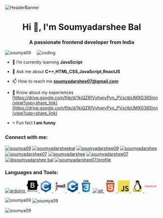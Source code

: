 ![HeaderBanner](https://github.com/Soumya09/headerbanner.png)
<h1 align="center">Hi 👋, I'm Soumyadarshee Bal</h1>
<h3 align="center">A passionate frontend developer from India</h3>
<img align="right" alt="coding" width="400" src="https://fiverr-res.cloudinary.com/t_main1,q_auto,f_auto,q_auto,f_auto/gigs/188684782/original/c487f063a943e3c732a496d0a7827d208dca9eb5.jpg">
<p align="left"> <img src="https://komarev.com/ghpvc/?username=soumya09&label=Profile%20views&color=0e75b6&style=flat" alt="soumya09" /> </p>

- 🌱 I’m currently learning **JavaScript**

- 💬 Ask me about **C++,HTML,CSS,JavaScript,ReactJS**

- 📫 How to reach me **soumyadarshee07@gmail.com**

- 📄 Know about my experiences [https://drive.google.com/file/d/1kiQZ6fVvhwjyPvn_PVxctbUMXG36Sjnn/view?usp=share_link](https://drive.google.com/file/d/1kiQZ6fVvhwjyPvn_PVxctbUMXG36Sjnn/view?usp=share_link)

- ⚡ Fun fact **I am funny**

<h3 align="left">Connect with me:</h3>
<p align="left">
<a href="https://codepen.io/soumya09" target="blank"><img align="center" src="https://raw.githubusercontent.com/rahuldkjain/github-profile-readme-generator/master/src/images/icons/Social/codepen.svg" alt="soumya09" height="30" width="40" /></a>
<a href="https://linkedin.com/in/soumyadarsheebal" target="blank"><img align="center" src="https://raw.githubusercontent.com/rahuldkjain/github-profile-readme-generator/master/src/images/icons/Social/linked-in-alt.svg" alt="soumyadarsheebal" height="30" width="40" /></a>
<a href="https://instagram.com/soumyadarshee09" target="blank"><img align="center" src="https://raw.githubusercontent.com/rahuldkjain/github-profile-readme-generator/master/src/images/icons/Social/instagram.svg" alt="soumyadarshee09" height="30" width="40" /></a>
<a href="https://www.codechef.com/users/soumyadarshee" target="blank"><img align="center" src="https://cdn.jsdelivr.net/npm/simple-icons@3.1.0/icons/codechef.svg" alt="soumyadarshee" height="30" width="40" /></a>
<a href="https://www.hackerrank.com/soumyadarshee07" target="blank"><img align="center" src="https://raw.githubusercontent.com/rahuldkjain/github-profile-readme-generator/master/src/images/icons/Social/hackerrank.svg" alt="soumyadarshee07" height="30" width="40" /></a>
<a href="https://codeforces.com/profile/soumyadarshee" target="blank"><img align="center" src="https://raw.githubusercontent.com/rahuldkjain/github-profile-readme-generator/master/src/images/icons/Social/codeforces.svg" alt="soumyadarshee" height="30" width="40" /></a>
<a href="https://www.leetcode.com/soumyadarshee07" target="blank"><img align="center" src="https://raw.githubusercontent.com/rahuldkjain/github-profile-readme-generator/master/src/images/icons/Social/leet-code.svg" alt="soumyadarshee07" height="30" width="40" /></a>
<a href="https://www.hackerearth.com/@soumyadarshee bal" target="blank"><img align="center" src="https://raw.githubusercontent.com/rahuldkjain/github-profile-readme-generator/master/src/images/icons/Social/hackerearth.svg" alt="@soumyadarshee bal" height="30" width="40" /></a>
<a href="https://auth.geeksforgeeks.org/user/soumyadarshee07/profile" target="blank"><img align="center" src="https://raw.githubusercontent.com/rahuldkjain/github-profile-readme-generator/master/src/images/icons/Social/geeks-for-geeks.svg" alt="soumyadarshee07/profile" height="30" width="40" /></a>
</p>

<h3 align="left">Languages and Tools:</h3>
<p align="left"> <a href="https://www.arduino.cc/" target="_blank" rel="noreferrer"> <img src="https://cdn.worldvectorlogo.com/logos/arduino-1.svg" alt="arduino" width="40" height="40"/> </a> <a href="https://getbootstrap.com" target="_blank" rel="noreferrer"> <img src="https://raw.githubusercontent.com/devicons/devicon/master/icons/bootstrap/bootstrap-plain-wordmark.svg" alt="bootstrap" width="40" height="40"/> </a> <a href="https://www.cprogramming.com/" target="_blank" rel="noreferrer"> <img src="https://raw.githubusercontent.com/devicons/devicon/master/icons/c/c-original.svg" alt="c" width="40" height="40"/> </a> <a href="https://canvasjs.com" target="_blank" rel="noreferrer"> <img src="https://raw.githubusercontent.com/Hardik0307/Hardik0307/master/assets/canvasjs-charts.svg" alt="canvasjs" width="40" height="40"/> </a> <a href="https://www.w3schools.com/cpp/" target="_blank" rel="noreferrer"> <img src="https://raw.githubusercontent.com/devicons/devicon/master/icons/cplusplus/cplusplus-original.svg" alt="cplusplus" width="40" height="40"/> </a> <a href="https://www.w3schools.com/css/" target="_blank" rel="noreferrer"> <img src="https://raw.githubusercontent.com/devicons/devicon/master/icons/css3/css3-original-wordmark.svg" alt="css3" width="40" height="40"/> </a> <a href="https://git-scm.com/" target="_blank" rel="noreferrer"> <img src="https://www.vectorlogo.zone/logos/git-scm/git-scm-icon.svg" alt="git" width="40" height="40"/> </a> <a href="https://www.w3.org/html/" target="_blank" rel="noreferrer"> <img src="https://raw.githubusercontent.com/devicons/devicon/master/icons/html5/html5-original-wordmark.svg" alt="html5" width="40" height="40"/> </a> <a href="https://developer.mozilla.org/en-US/docs/Web/JavaScript" target="_blank" rel="noreferrer"> <img src="https://raw.githubusercontent.com/devicons/devicon/master/icons/javascript/javascript-original.svg" alt="javascript" width="40" height="40"/> </a> <a href="https://www.linux.org/" target="_blank" rel="noreferrer"> <img src="https://raw.githubusercontent.com/devicons/devicon/master/icons/linux/linux-original.svg" alt="linux" width="40" height="40"/> </a> <a href="https://www.oracle.com/" target="_blank" rel="noreferrer"> <img src="https://raw.githubusercontent.com/devicons/devicon/master/icons/oracle/oracle-original.svg" alt="oracle" width="40" height="40"/> </a> </p>

<p><img align="left" src="https://github-readme-stats.vercel.app/api/top-langs?username=soumya09&show_icons=true&locale=en&layout=compact" alt="soumya09" /></p>

<p>&nbsp;<img align="center" src="https://github-readme-stats.vercel.app/api?username=soumya09&show_icons=true&locale=en" alt="soumya09" /></p>

<p><img align="center" src="https://github-readme-streak-stats.herokuapp.com/?user=soumya09&" alt="soumya09" /></p>
